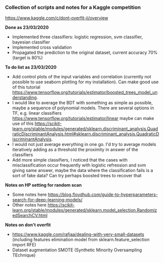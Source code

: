 ### Collection of scripts and notes for a Kaggle competition 
https://www.kaggle.com/c/dont-overfit-ii/overview

**Done as 23/03/2020**

* Implemented three classifiers: logistic regression, svm classifier, bayesian classifier 
* Implemented cross validation 
* Propagated the prediction to the original dataset, current accuracy 70% (target is 80%)

**To do list as 23/03/2020**

* Add control plots of the input variables and correlation (currently not possible to use seaborn plotting for my installation). Can make good use of this tutorial https://www.tensorflow.org/tutorials/estimator/boosted_trees_model_understanding. 
* I would like to average the BDT with something as simple as possible, maybe a sequence of polynomial models. There are several options in TF, e.g. linear classifiers https://www.tensorflow.org/tutorials/estimator/linear maybe can make use of this https://scikit-learn.org/stable/modules/generated/sklearn.discriminant_analysis.QuadraticDiscriminantAnalysis.html#sklearn.discriminant_analysis.QuadraticDiscriminantAnalysis. 
* I would not just average everything in one go. I'd try to average models iteratively adding as a threshold the proximity in answer of the classifiers 
* Add more simple classifiers, I noticed that the cases with misclassification occur frequently with logistic refression and svm giving same answer, maybe the data where the classification fails is a sort of fake data? Can try perhaps boosted trees to recover that 


**Notes on HP setting for random scan**

* Some notes here https://blog.floydhub.com/guide-to-hyperparameters-search-for-deep-learning-models/
* Other notes here https://scikit-learn.org/stable/modules/generated/sklearn.model_selection.RandomizedSearchCV.html

**Notes on don't overfit** 

* https://www.kaggle.com/rafjaa/dealing-with-very-small-datasets (including features elimination model from sklearn.feature_selection import RFE)
* Dataset augmentation SMOTE (Synthetic Minority Oversampling TEchnique) 

